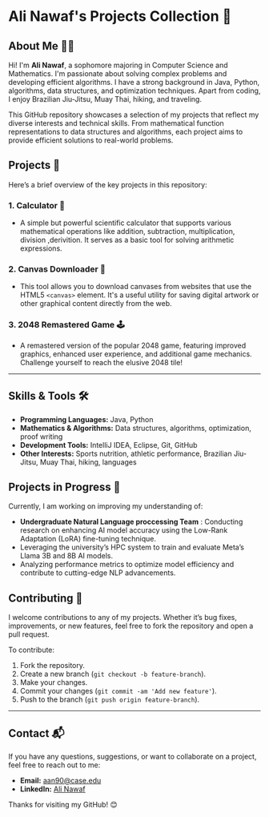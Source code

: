 # Ali Nawaf's Projects Collection 🚀

## About Me 👨‍💻
Hi! I'm **Ali Nawaf**, a sophomore majoring in Computer Science and Mathematics. I'm passionate about solving complex problems and developing efficient algorithms. I have a strong background in Java, Python, algorithms, data structures, and optimization techniques. Apart from coding, I enjoy Brazilian Jiu-Jitsu, Muay Thai, hiking, and traveling.

This GitHub repository showcases a selection of my projects that reflect my diverse interests and technical skills. From mathematical function representations to data structures and algorithms, each project aims to provide efficient solutions to real-world problems.

## Projects 📂
Here’s a brief overview of the key projects in this repository:

### 1. **Calculator 🧮**
   - A simple but powerful scientific calculator that supports various mathematical operations like addition, subtraction, multiplication, division ,derivition. It serves as a basic tool for solving arithmetic expressions.

### 2. **Canvas Downloader 🎨**
   - This tool allows you to download canvases from websites that use the HTML5 `<canvas>` element. It's a useful utility for saving digital artwork or other graphical content directly from the web.

### 3. **2048 Remastered Game 🕹️**
   - A remastered version of the popular 2048 game, featuring improved graphics, enhanced user experience, and additional game mechanics. Challenge yourself to reach the elusive 2048 tile!

---

## Skills & Tools 🛠️
- **Programming Languages:** Java, Python
- **Mathematics & Algorithms:** Data structures, algorithms, optimization, proof writing
- **Development Tools:** IntelliJ IDEA, Eclipse, Git, GitHub
- **Other Interests:** Sports nutrition, athletic performance, Brazilian Jiu-Jitsu, Muay Thai, hiking, languages

## Projects in Progress 🔄
Currently, I am working on improving my understanding of:
- **Undergraduate Natural Language proccessing Team** : Conducting research on enhancing AI model accuracy using the Low-Rank Adaptation (LoRA) fine-tuning technique.
- Leveraging the university’s HPC system to train and evaluate Meta’s Llama 3B and 8B AI models.
- Analyzing performance metrics to optimize model efficiency and contribute to cutting-edge NLP advancements.


## Contributing 🤝
I welcome contributions to any of my projects. Whether it’s bug fixes, improvements, or new features, feel free to fork the repository and open a pull request.

To contribute:
1. Fork the repository.
2. Create a new branch (`git checkout -b feature-branch`).
3. Make your changes.
4. Commit your changes (`git commit -am 'Add new feature'`).
5. Push to the branch (`git push origin feature-branch`).

---

## Contact 📬
If you have any questions, suggestions, or want to collaborate on a project, feel free to reach out to me:
- **Email:** aan90@case.edu
- **LinkedIn:** [Ali Nawaf](https://www.linkedin.com/in/ali-nawaf-2ba1b6306/)

Thanks for visiting my GitHub! 😊
